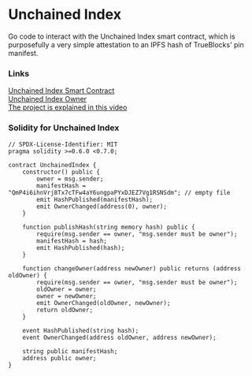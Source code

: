 # Unchained Index

Go code to interact with the Unchained Index smart contract, which is purposefully a very simple attestation to an IPFS hash of TrueBlocks' pin manifest.

### Links

[Unchained Index Smart Contract](https://etherscan.io/address/0xcfd7f3b24f3551741f922fd8c4381aa4e00fc8fd)  
[Unchained Index Owner](https://etherscan.io/address/0xAaCfb3880147061cCA2a9305eb076Bf889731870)  
[The project is explained in this video]()

### Solidity for Unchained Index
```
// SPDX-License-Identifier: MIT
pragma solidity >=0.6.0 <0.7.0;

contract UnchainedIndex {
    constructor() public {
        owner = msg.sender;
        manifestHash = "QmP4i6ihnVrj8Tx7cTFw4aY6ungpaPYxDJEZ7Vg1RSNSdm"; // empty file
        emit HashPublished(manifestHash);
        emit OwnerChanged(address(0), owner);
    }

    function publishHash(string memory hash) public {
        require(msg.sender == owner, "msg.sender must be owner");
        manifestHash = hash;
        emit HashPublished(hash);
    }

    function changeOwner(address newOwner) public returns (address oldOwner) {
        require(msg.sender == owner, "msg.sender must be owner");
        oldOwner = owner;
        owner = newOwner;
        emit OwnerChanged(oldOwner, newOwner);
        return oldOwner;
    }

    event HashPublished(string hash);
    event OwnerChanged(address oldOwner, address newOwner);

    string public manifestHash;
    address public owner;
}
```

